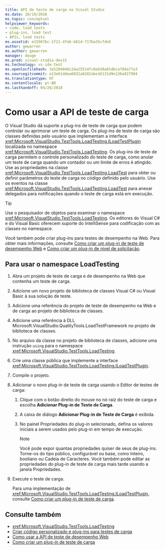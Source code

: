 ```yaml
---
title: API de teste de carga no Visual Studio
ms.date: 10/19/2016
ms.topic: conceptual
helpviewer_keywords:
- code, load tests
- plug-ins, load test
- APIs, load tests
ms.assetid: e15567bc-1f21-4feb-b81d-f17ba35cfde5
author: gewarren
ms.author: gewarren
manager: douge
ms.prod: visual-studio-dev15
ms.technology: vs-ide-test
ms.openlocfilehash: 3a5204848c24a25514fc8eb30a81dbca704a77a3
ms.sourcegitcommit: e13e61ddea6032a8282abe16131d9e136a927984
ms.translationtype: HT
ms.contentlocale: pt-BR
ms.lasthandoff: 04/26/2018
---
```

# <a name="how-to-use-the-load-test-api"></a>Como usar a API de teste de carga

O Visual Studio dá suporte a plug-ins de teste de carga que podem controlar ou aprimorar um teste de carga. Os plug-ins de teste de carga são classes definidas pelo usuário que implementam a interface <xref:Microsoft.VisualStudio.TestTools.LoadTesting.ILoadTestPlugin> localizada no namespace <xref:Microsoft.VisualStudio.TestTools.LoadTesting>. Os plug-ins de teste de carga permitem o controle personalizado do teste de carga, como anular um teste de carga quando um contador ou um limite de erros é atingido. Use as propriedades na classe <xref:Microsoft.VisualStudio.TestTools.LoadTesting.LoadTest> para obter ou definir parâmetros do teste de carga no código definido pelo usuário. Use os eventos na classe <xref:Microsoft.VisualStudio.TestTools.LoadTesting.LoadTest> para anexar delegados para notificações quando o teste de carga está em execução.

> [!TIP]
> Use o pesquisador de objetos para examinar o namespace <xref:Microsoft.VisualStudio.TestTools.LoadTesting>. Os editores do Visual C# e do Visual Basic oferecem suporte do IntelliSense para codificação com as classes no namespace.

Você também pode criar plug-ins para testes de desempenho na Web. Para obter mais informações, consulte [Como criar um plug-in de teste de desempenho Web](../test/how-to-create-a-web-performance-test-plug-in.md) e [Como criar um plug-in de nível de solicitação](../test/how-to-create-a-request-level-plug-in.md).

## <a name="to-use-the-loadtesting-namespace"></a>Para usar o namespace LoadTesting

1.  Abra um projeto de teste de carga e de desempenho na Web que contenha um teste de carga.

2.  Adicione um novo projeto de biblioteca de classes Visual C# ou Visual Basic à sua solução de teste.

3.  Adicione uma referência do projeto de teste de desempenho na Web e de carga ao projeto de biblioteca de classes.

4.  Adicione uma referência à DLL Microsoft.VisualStudio.QualityTools.LoadTestFramework no projeto de biblioteca de classes.

5.  No arquivo da classe no projeto de biblioteca de classes, adicione uma instrução `using` para o namespace <xref:Microsoft.VisualStudio.TestTools.LoadTesting>.

6.  Crie uma classe pública que implemente a interface <xref:Microsoft.VisualStudio.TestTools.LoadTesting.ILoadTestPlugin>.

7.  Compile o projeto.

8.  Adicionar o novo plug-in de teste de carga usando o Editor de testes de carga:

    1.  Clique com o botão direito do mouse no nó raiz do teste de carga e escolha **Adicionar Plug-in de Teste de Carga**.

    2.  A caixa de diálogo **Adicionar Plug-in de Teste de Carga** é exibida.

    3.  No painel Propriedades do plug-in selecionado, defina os valores iniciais a serem usados pelo plug-in em tempo de execução.

        > [!NOTE]
        > Você pode expor quantas propriedades quiser de seus de plug-ins. Torne-os do tipo público, configurável ou base, como Inteiro, booliano ou Cadeia de Caracteres. Você também pode editar as propriedades do plug-in de teste de carga mais tarde usando a janela Propriedades.

9. Execute o teste de carga.

     Para uma implementação de <xref:Microsoft.VisualStudio.TestTools.LoadTesting.ILoadTestPlugin>, consulte [Como criar um plug-in de teste de carga](../test/how-to-create-a-load-test-plug-in.md).

## <a name="see-also"></a>Consulte também

- <xref:Microsoft.VisualStudio.TestTools.LoadTesting>
- [Criar código personalizado e plug-ins para testes de carga](../test/create-custom-code-and-plug-ins-for-load-tests.md)
- [Como usar a API de teste de desempenho Web](../test/how-to-use-the-web-performance-test-api.md)
- [Como criar um plug-in de teste de carga](../test/how-to-create-a-load-test-plug-in.md)